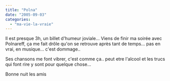 ```yaml
---
title: "Polna"
date: "2005-09-03"
categories: 
  - "ma-vie-la-vraie"
---
```


  
Il est presque 3h, un billet d'humeur joviale... Viens de finir ma soirée avec Polnareff, ça me fait drôle qu'on se retrouve après tant de temps... pas en vrai, en musique... c'est dommage..  
  
Ses chansons me font vibrer, c'est comme ça.. peut etre l'alcool et les trucs qui font rire y sont pour quelque chose...  
  
Bonne nuit les amis
